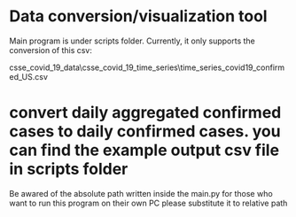 # Data conversion/visualization tool
Main program is under scripts folder.
Currently, it only supports the conversion of this csv:

csse_covid_19_data\csse_covid_19_time_series\time_series_covid19_confirmed_US.csv

convert daily aggregated confirmed cases to daily confirmed cases.
you can find the example output csv file in scripts folder
==========================================================
Be awared of the absolute path written inside the main.py
for those who want to run this program on their own PC
please substitute it to relative path